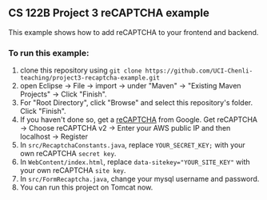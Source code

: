 ## CS 122B Project 3 reCAPTCHA example

This example shows how to add reCAPTCHA to your frontend and backend.

### To run this example: 
1. clone this repository using `git clone https://github.com/UCI-Chenli-teaching/project3-recaptcha-example.git`
2. open Eclipse -> File -> import -> under "Maven" -> "Existing Maven Projects" -> Click "Finish".
3. For "Root Directory", click "Browse" and select this repository's folder. Click "Finish".
4. If you haven't done so, get a [reCAPTCHA](https://www.google.com/recaptcha/intro/android.html) from Google. 
   Get reCAPTCHA -> Choose reCAPTCHA v2 -> Enter your AWS public IP and then localhost -> Register
5. In `src/RecaptchaConstants.java`, replace `YOUR_SECRET_KEY;` with your own reCAPTCHA `secret key`.
6. In `WebContent/index.html`, replace `data-sitekey="YOUR_SITE_KEY"` with your own reCAPTCHA `site key`.
7. In `src/FormRecaptcha.java`, change your mysql username and password.
8. You can run this project on Tomcat now.
